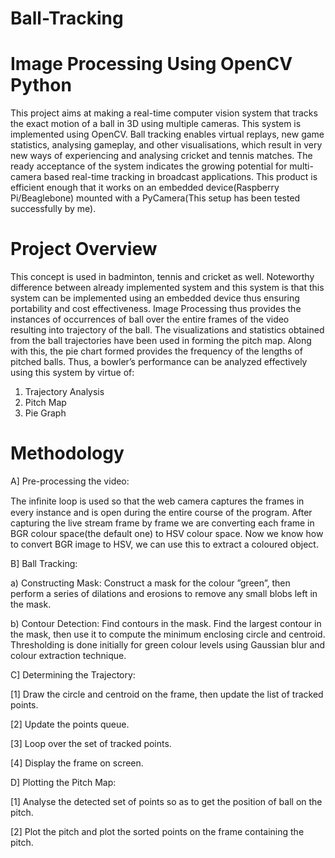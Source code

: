 # Ball-Tracking
# Image Processing Using OpenCV Python
This project aims at making a real-time computer vision system that tracks the exact motion of a ball in 3D using multiple cameras. 
This system is implemented using OpenCV. Ball tracking enables virtual replays, new game statistics, analysing gameplay, and
other visualisations, which result in very new ways of experiencing and analysing cricket and tennis matches.
The ready acceptance of the system indicates the growing potential for multi-camera based real-time tracking in broadcast applications.
This product is efficient enough that it works on an embedded device(Raspberry Pi/Beaglebone) mounted with a PyCamera(This setup has been tested successfully by me).

# Project Overview
This concept is used in badminton, tennis and cricket as well.
Noteworthy difference between already implemented system and this system is that this system can be implemented using an embedded device thus ensuring portability and cost effectiveness.
Image Processing thus provides the instances of occurrences of ball over the entire frames of the video resulting into trajectory of the ball.
The visualizations and statistics obtained from the ball trajectories have been used in forming the pitch map.
Along with this, the pie chart formed provides the frequency of the lengths of pitched balls.
Thus, a bowler’s performance can be analyzed effectively using this system by virtue of:
1) Trajectory Analysis
2) Pitch Map
3) Pie Graph

# Methodology
A] Pre-processing the video:

The inﬁnite loop is used so that the web camera captures the frames in every instance and is open during the entire course of the program. After capturing the live stream frame by frame we are converting each frame in BGR colour space(the default one) to HSV colour space.
Now we know how to convert BGR image to HSV, we can use this to extract a coloured object.

B] Ball Tracking:

a) Constructing Mask:
Construct a mask for the colour ”green”, then perform a series of dilations and erosions to remove any small blobs left in the mask.

b) Contour Detection:
Find contours in the mask. Find the largest contour in the mask, then use it to compute the minimum enclosing circle and centroid.
Thresholding is done initially for green colour levels using Gaussian blur and colour extraction technique.

C] Determining the Trajectory:

[1] Draw the circle and centroid on the frame, then update the list of tracked points.

[2] Update the points queue.

[3] Loop over the set of tracked points.

[4] Display the frame on screen.

D] Plotting the Pitch Map:

[1] Analyse the detected set of points so as to get the position of ball on the pitch.

[2] Plot the pitch and plot the sorted points on the frame containing the pitch.
